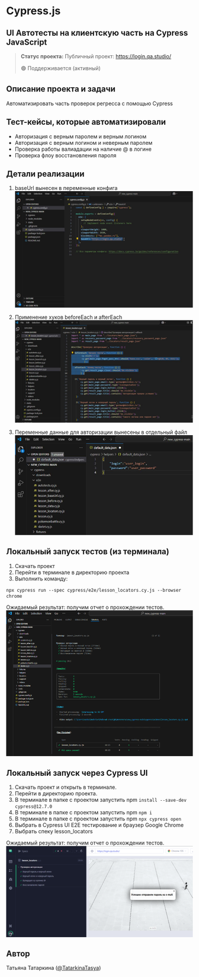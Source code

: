 # Cypress.js
<h2>UI Автотесты на клиентскую часть на Cypress JavaScript</h2>

> **Статус проекта:**
> Публичный проект: https://login.qa.studio/
> 
> 🟢 Поддерживается (активный) 

## Описание проекта и задачи
Автоматизировать часть проверок регресса с помощью Cypress

## Тест-кейсы, которые автоматизировали
* Авторизация с верным паролем и верным логином
* Авторизация c верным логином и неверным паролем
* Проверка работы валиадации на наличие @ в логине
* Проверка флоу восстановления пароля

## Детали реализации

1. baseUrl вынесен в переменные конфига
![image](https://raw.githubusercontent.com/TasyaT15/Cypress.js/refs/heads/main/baseUrl.png)

2. Применение хуков beforeEach и afterEach
![image](https://raw.githubusercontent.com/TasyaT15/Cypress.js/refs/heads/main/beforeEach_afterEach.png)

3. Переменные данные для авторизации вынесены в отдельный файл
![image](https://raw.githubusercontent.com/TasyaT15/Cypress.js/refs/heads/main/helpers.png)

## Локальный запуск тестов (из терминала)
1. Скачать проект
2. Перейти в терминале в директорию проекта
2. Выполнить команду:
```
npx cypress run --spec cypress/e2e/lesson_locators.cy.js --browser chrome
```
Ожидаемый результат: получим отчет о прохождении тестов.
![image](https://raw.githubusercontent.com/TasyaT15/Cypress.js/refs/heads/main/terminal.png)


## Локальный запуск через Cypress UI
1. Скачать проект и открыть в терминале.
2. Перейти в директорию проекта.
3. В терминале в папке с проектом запустить npm `install --save-dev cypress@12.7.0`
4. В терминале в папке с проектом запустить npm `npm i`
5. В терминале в папке с проектом запустить npm `npx cypress open`
6. Выбрать в Cypress UI E2E тестирование и браузер Google Chrome
7. Выбрать спеку lesson_locators

Ожидаемый результат: получим отчет о прохождении тестов.
![image](https://raw.githubusercontent.com/TasyaT15/Cypress.js/refs/heads/main/autotests.png)


## Автор

Татьяна Татаркина ([@TatarkinaTasya](https://t.me/TatarkinaTasya))
